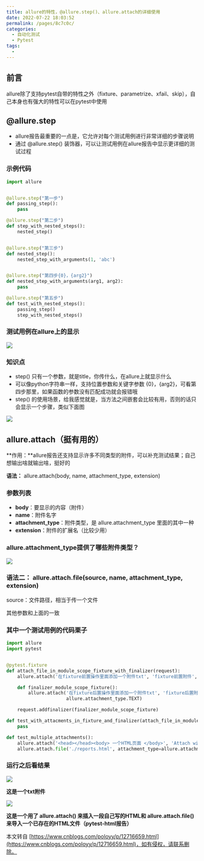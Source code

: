 ```yaml
---
title: allure的特性，@allure.step()、allure.attach的详细使用
date: 2022-07-22 18:03:52
permalink: /pages/8c7c0c/
categories:
  - 自动化测试
  - Pytest
tags:
  - 
---
```

前言
--

allure除了支持pytest自带的特性之外（fixture、parametrize、xfail、skip），自己本身也有强大的特性可以在pytest中使用

@allure.step 
-------------

*   allure报告最重要的一点是，它允许对每个测试用例进行非常详细的步骤说明
*   通过 @allure.step() 装饰器，可以让测试用例在allure报告中显示更详细的测试过程

### 示例代码

```python
import allure


@allure.step("第一步")
def passing_step():
    pass

@allure.step("第二步")
def step_with_nested_steps():
    nested_step()


@allure.step("第三步")
def nested_step():
    nested_step_with_arguments(1, 'abc')


@allure.step("第四步{0}，{arg2}")
def nested_step_with_arguments(arg1, arg2):
    pass

@allure.step("第五步")
def test_with_nested_steps():
    passing_step()
    step_with_nested_steps()
```

### 测试用例在allure上的显示

![](https://img2020.cnblogs.com/blog/1896874/202004/1896874-20200417135246245-902116613.png)

### 知识点

*    step() 只有一个参数，就是title，你传什么，在allure上就显示什么
*   可以像python字符串一样，支持位置参数和关键字参数 {0}，{arg2}，可看第四步那里，如果函数的参数没有匹配成功就会报错哦
*    step() 的使用场景，给我感觉就是，当方法之间嵌套会比较有用，否则的话只会显示一个步骤，类似下面图

![](https://img2020.cnblogs.com/blog/1896874/202004/1896874-20200417133631873-1202403389.png)

allure.attach（挺有用的）
-------------------

**作用：**allure报告还支持显示许多不同类型的附件，可以补充测试结果；自己想输出啥就输出啥，挺好的

**语法：** allure.attach(body, name, attachment_type, extension) 

### **参数列表**

*   **body**：要显示的内容（附件）
*   **name**：附件名字
*   **attachment_type**：附件类型，是 allure.attachment_type 里面的其中一种
*   **extension**：附件的扩展名（比较少用）

### allure.attachment_type提供了哪些附件类型？

![](https://img2020.cnblogs.com/blog/1896874/202004/1896874-20200417200221337-763341073.png)

### 语法二： allure.attach.file(source, name, attachment_type, extension) 

source：文件路径，相当于传一个文件

其他参数和上面的一致

### 其中一个测试用例的代码栗子

```python
import allure
import pytest


@pytest.fixture
def attach_file_in_module_scope_fixture_with_finalizer(request):
    allure.attach('在fixture前置操作里面添加一个附件txt', 'fixture前置附件', allure.attachment_type.TEXT)

    def finalizer_module_scope_fixture():
        allure.attach('在fixture后置操作里面添加一个附件txt', 'fixture后置附件',
                      allure.attachment_type.TEXT)

    request.addfinalizer(finalizer_module_scope_fixture)

def test_with_attacments_in_fixture_and_finalizer(attach_file_in_module_scope_fixture_with_finalizer):
    pass

def test_multiple_attachments():
    allure.attach('<head></head><body> 一个HTML页面 </body>', 'Attach with HTML type', allure.attachment_type.HTML)
    allure.attach.file('./reports.html', attachment_type=allure.attachment_type.HTML)
```

### 运行之后看结果

![](https://img2020.cnblogs.com/blog/1896874/202004/1896874-20200417203657146-1495579440.png)

**这是一个txt附件**

 ![](https://img2020.cnblogs.com/blog/1896874/202004/1896874-20200417204119583-92174005.png)

**这是一个用了 allure.attach() 来插入一段自己写的HTML和 allure.attach.file() 来导入一个已存在的HTML文件（pytest-html报告）**

  

本文转自 [https://www.cnblogs.com/poloyy/p/12716659.html](https://www.cnblogs.com/poloyy/p/12716659.html)，如有侵权，请联系删除。